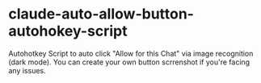 # claude-auto-allow-button-autohokey-script
 Autohotkey Script to auto click "Allow for this Chat" via image recognition (dark mode). You can create your own button scrrenshot if you're facing any issues.
